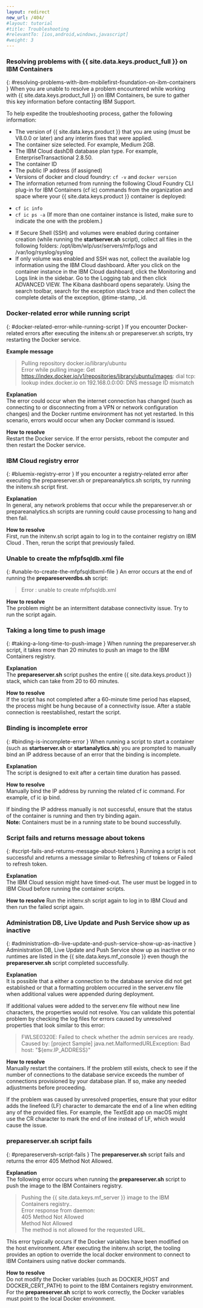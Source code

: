 ```yaml
---
layout: redirect
new_url: /404/
#layout: tutorial
#title: Troubleshooting
#relevantTo: [ios,android,windows,javascript]
#weight: 3
---
```

<!-- NLS_CHARSET=UTF-8 -->
### Resolving problems with {{ site.data.keys.product_full }} on IBM Containers
{: #resolving-problems-with-ibm-mobilefirst-foundation-on-ibm-containers }
When you are unable to resolve a problem encountered while working with {{ site.data.keys.product_full }} on IBM Containers, be sure to gather this key information before contacting IBM Support.

To help expedite the troubleshooting process, gather the following information:

* The version of {{ site.data.keys.product }} that you are using (must be V8.0.0 or later) and any interim fixes that were applied.
* The container size selected. For example, Medium 2GB.
* The IBM Cloud  dashDB database plan type. For example, EnterpriseTransactional 2.8.50.
* The container ID
* The public IP address (if assigned)
* Versions of docker and cloud foundry: `cf -v` and `docker version`
* The information returned from running the following Cloud Foundry CLI plug-in for IBM Containers (cf ic) commands from the organization and space where your {{ site.data.keys.product }} container is deployed:
 - `cf ic info`
 - `cf ic ps -a` (If more than one container instance is listed, make sure to indicate the one with the problem.)
* If Secure Shell (SSH) and volumes were enabled during container creation (while running the **startserver.sh** script), collect all files in the following folders: /opt/ibm/wlp/usr/servers/mfp/logs and /var/log/rsyslog/syslog
* If only volume was enabled and SSH was not, collect the available log information using the IBM Cloud dashboard. After you click on the container instance in the IBM Cloud dashboard, click the Monitoring and Logs link in the sidebar. Go to the Logging tab and then click ADVANCED VIEW. The Kibana dashboard opens separately. Using the search toolbar, search for the exception stack trace and then collect the complete details of the exception, @time-stamp, _id.

### Docker-related error while running script
{: #docker-related-error-while-running-script }
If you encounter Docker-related errors after executing the initenv.sh or prepareserver.sh scripts, try restarting the Docker service.

**Example message**

> Pulling repository docker.io/library/ubuntu  
> Error while pulling image: Get https://index.docker.io/v1/repositories/library/ubuntu/images: dial tcp: lookup index.docker.io on 192.168.0.0:00: DNS message ID mismatch

**Explanation**  
The error could occur when the internet connection has changed (such as connecting to or disconnecting from a VPN or network configuration changes) and the Docker runtime environment has not yet restarted. In this scenario, errors would occur when any Docker command is issued.

**How to resolve**  
Restart the Docker service. If the error persists, reboot the computer and then restart the Docker service.

### IBM Cloud registry error
{: #bluemix-registry-error }
If you encounter a registry-related error after executing the prepareserver.sh or prepareanalytics.sh scripts, try running the initenv.sh script first.

**Explanation**  
In general, any network problems that occur while the prepareserver.sh or prepareanalytics.sh scripts are running could cause processing to hang and then fail.

**How to resolve**  
First, run the initenv.sh script again to log in to the container registry on IBM Cloud . Then, rerun the script that previously failed.

### Unable to create the mfpfsqldb.xml file
{: #unable-to-create-the-mfpfsqldbxml-file }
An error occurs at the end of running the **prepareserverdbs.sh** script:

> Error : unable to create mfpfsqldb.xml

**How to resolve**  
The problem might be an intermittent database connectivity issue. Try to run the script again.

### Taking a long time to push image
{: #taking-a-long-time-to-push-image }
When running the prepareserver.sh script, it takes more than 20 minutes to push an image to the IBM Containers registry.

**Explanation**  
The **prepareserver.sh** script pushes the entire {{ site.data.keys.product }} stack, which can take from 20 to 60 minutes.

**How to resolve**  
If the script has not completed after a 60-minute time period has elapsed, the process might be hung because of a connectivity issue. After a stable connection is reestablished, restart the script.

### Binding is incomplete error
{: #binding-is-incomplete-error }
When running a script to start a container (such as **startserver.sh** or **startanalytics.sh**) you are prompted to manually bind an IP address because of an error that the binding is incomplete.

**Explanation**  
The script is designed to exit after a certain time duration has passed.

**How to resolve**  
Manually bind the IP address by running the related cf ic command. For example, cf ic ip bind.

If binding the IP address manually is not successful, ensure that the status of the container is running and then try binding again.  
**Note:** Containers must be in a running state to be bound successfully.

### Script fails and returns message about tokens
{: #script-fails-and-returns-message-about-tokens }
Running a script is not successful and returns a message similar to Refreshing cf tokens or Failed to refresh token.

**Explanation**  
The IBM Cloud session might have timed-out. The user must be logged in to IBM Cloud before running the container scripts.

**How to resolve**
Run the initenv.sh script again to log in to IBM Cloud and then run the failed script again.

### Administration DB, Live Update and Push Service show up as inactive
{: #administration-db-live-update-and-push-service-show-up-as-inactive }
Administration DB, Live Update and Push Service show up as inactive or no runtimes are listed in the {{ site.data.keys.mf_console }} even though the **prepareserver.sh** script completed successfully.

**Explanation**  
It is possible that a either a connection to the database service did not get established or that a formatting problem occurred in the server.env file when additional values were appended during deployment.

If additional values were added to the server.env file without new line characters, the properties would not resolve. You can validate this potential problem by checking the log files for errors caused by unresolved properties that look similar to this error:

> FWLSE0320E: Failed to check whether the admin services are ready. Caused by: [project Sample] java.net.MalformedURLException: Bad host: "${env.IP_ADDRESS}"

**How to resolve**  
Manually restart the containers. If the problem still exists, check to see if the number of connections to the database service exceeds the number of connections provisioned by your database plan. If so, make any needed adjustments before proceeding.

If the problem was caused by unresolved properties, ensure that your editor adds the linefeed (LF) character to demarcate the end of a line when editing any of the provided files. For example, the TextEdit app on macOS might use the CR character to mark the end of line instead of LF, which would cause the issue.

### prepareserver.sh script fails
{: #prepareserversh-script-fails }
The **prepareserver.sh** script fails and returns the error 405 Method Not Allowed.

**Explanation**  
The following error occurs when running the **prepareserver.sh** script to push the image to the IBM Containers registry.

> Pushing the {{ site.data.keys.mf_server }} image to the IBM Containers registry..  
> Error response from daemon:  
> 405 Method Not Allowed  
> Method Not Allowed  
> The method is not allowed for the requested URL.

This error typically occurs if the Docker variables have been modified on the host environment. After executing the initenv.sh script, the tooling provides an option to override the local docker environment to connect to IBM Containers using native docker commands.

**How to resolve**  
Do not modify the Docker variables (such as DOCKER\_HOST and DOCKER\_CERT\_PATH) to point to the IBM Containers registry environment. For the **prepareserver.sh** script to work correctly, the Docker variables must point to the local Docker environment.
